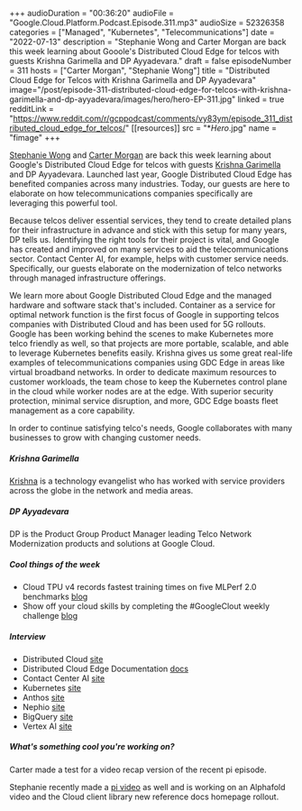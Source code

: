 +++
audioDuration = "00:36:20"
audioFile = "Google.Cloud.Platform.Podcast.Episode.311.mp3"
audioSize = 52326358
categories = ["Managed", "Kubernetes", "Telecommunications"]
date = "2022-07-13"
description = "Stephanie Wong and Carter Morgan are back this week learning about Gooole's Distributed Cloud Edge for telcos with guests Krishna Garimella and DP Ayyadevara."
draft = false
episodeNumber = 311
hosts = ["Carter Morgan", "Stephanie Wong"]
title = "Distributed Cloud Edge for Telcos with Krishna Garimella and DP Ayyadevara"
image="/post/episode-311-distributed-cloud-edge-for-telcos-with-krishna-garimella-and-dp-ayyadevara/images/hero/hero-EP-311.jpg"
linked = true
redditLink = "https://www.reddit.com/r/gcppodcast/comments/vy83ym/episode_311_distributed_cloud_edge_for_telcos/"
[[resources]]
  src = "**Hero*.jpg"
  name = "fimage"
+++

[Stephanie Wong](https://twitter.com/stephr_wong) and [Carter Morgan](https://twitter.com/carterthecomic) are back this week learning about Google's Distributed Cloud Edge for telcos with guests [Krishna Garimella](https://twitter.com/gkrishna28) and DP Ayyadevara. Launched last year, Google Distributed Cloud Edge has benefited companies across many industries. Today, our guests are here to elaborate on how telecommunications companies specifically are leveraging this powerful tool.

Because telcos deliver essential services, they tend to create detailed plans for their infrastructure in advance and stick with this setup for many years, DP tells us. Identifying the right tools for their project is vital, and Google has created and improved on many services to aid the telecommunications sector. Contact Center AI, for example, helps with customer service needs. Specifically, our guests elaborate on the modernization of telco networks through managed infrastructure offerings. 

We learn more about Google Distributed Cloud Edge and the managed hardware and software stack that's included. Container as a service for optimal network function is the first focus of Google in supporting telcos companies with Distributed Cloud and has been used for 5G rollouts. Google has been working behind the scenes to make Kubernetes more telco friendly as well, so that projects are more portable, scalable, and able to leverage Kubernetes benefits easily. Krishna gives us some great real-life examples of telecommunications companies using GDC Edge in areas like virtual broadband networks. In order to dedicate maximum resources to customer workloads, the team chose to keep the Kubernetes control plane in the cloud while worker nodes are at the edge. With superior security protection, minimal service disruption, and more, GDC Edge boasts fleet management as a core capability. 

In order to continue satisfying telco's needs, Google collaborates with many businesses to grow with changing customer needs.
 
##### Krishna Garimella

[Krishna](https://twitter.com/gkrishna28) is a technology evangelist who has worked with service providers across the globe in the network and media areas. 

##### DP Ayyadevara

DP is the Product Group Product Manager leading Telco Network Modernization products and solutions at Google Cloud.

##### Cool things of the week

* Cloud TPU v4 records fastest training times on five MLPerf 2.0 benchmarks [blog](https://cloud.google.com/blog/products/ai-machine-learning/cloud-tpu-v4-mlperf-2-0-results)
* Show off your cloud skills by completing the #GoogleClout weekly challenge [blog](https://cloud.google.com/blog/topics/training-certifications/complete-the-challenge-and-build-cloud-skills)
 
##### Interview

* Distributed Cloud [site](https://cloud.google.com/distributed-cloud)
* Distributed Cloud Edge Documentation [docs](https://cloud.google.com/distributed-cloud/edge/latest/docs)
* Contact Center AI [site](https://cloud.google.com/solutions/contact-center)
* Kubernetes [site](https://kubernetes.io)
* Anthos [site](https://cloud.google.com/anthos)
* Nephio [site](https://nephio.org)
* BigQuery  [site](https://cloud.google.com/bigquery)
* Vertex AI [site](https://cloud.google.com/vertex-ai)

##### What's something cool you're working on?

Carter made a test for a video recap version of the recent pi episode.

Stephanie recently made a [pi video](https://www.youtube.com/watch?v=kYLtFIbO-LU) as well and is working on an Alphafold video and the Cloud client library new reference docs homepage rollout.
